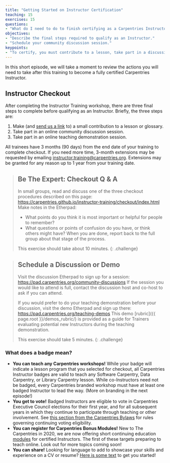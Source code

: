 ```yaml
---
title: "Getting Started on Instructor Certification"
teaching: 15
exercises: 15
questions:
- "What do I need to do to finish certifying as a Carpentries Instructor?"
objectives:
- "Describe the final steps required to qualify as an Instructor."
- "Schedule your community discussion session."
keypoints:
- "To certify, you must contribute to a lesson, take part in a discussion, and do a teaching demo within 90 days of your training event."
---
```


In this short episode, we will take a moment to review the actions you will
need to take after this training to become a fully certified Carpentries Instructor.  

## Instructor Checkout

After completing the Instructor Training workshop, there are three final steps to complete before qualifying as an Instructor. 
Briefly, the three steps are:

1.  Make (and [send us a link](mailto:instructor.training@carpentries.org) to) a small contribution to a lesson or glossary.
2.  Take part in an online community discussion session.
3.  Take part in an online teaching demonstration session.


All trainees have 3 months (90 days) from the end date of your training to complete checkout. If you need more time,
3-month extensions may be requested by emailing [instructor.training@carpentries.org](mailto:instructor.training@carpentries.org). 
Extensions may be granted for any reason up to 1 year from your training date.


> ## Be The Expert: Checkout Q & A
>
> In small groups, read and discuss one of the three checkout procedures described on this page: <https://carpentries.github.io/instructor-training/checkout/index.html>
> Make notes in the Etherpad:
> - What points do you think it is most important or helpful for people to remember?
> - What questions or points of confusion do you have, or think others might have? 
> When you are done, report back to the full group about that stage of the process.
>
> This exercise should take about 10 minutes.
{: .challenge}


> ## Schedule a Discussion or Demo
>
> Visit the discussion Etherpad to sign up for a session: <https://pad.carpentries.org/community-discussions>
> If the session you would like to attend is full, contact the discussion
> host and co-host to ask if you can attend.
>
> If you would prefer to do your teaching demonstration before your discussion,
> visit the demo Etherpad and sign up there: <https://pad.carpentries.org/teaching-demos>
> This demo [rubric]({{ page.root }}/demos_rubric/) is provided as a guide for Trainers evaluating potential new Instructors during the teaching demonstration.
>
>
> This exercise should take 5 minutes.
{: .challenge}

### What does a badge mean?
* **You can teach any Carpentries workshops!** While your badge will indicate a lesson program that you selected for checkout, all Carpentries Instructor badges are valid to teach any Software Carpentry, Data Carpentry, or Library Carpentry lesson. While co-Instructors need not be badged, every Carpentries branded workshop must have at least one badged Instructor to lead the way. (More on branding in the next episode!)
* **You get to vote!** Badged Instructors are eligible to vote in Carpentries Executive Council elections for their first year, and for all subsequent years in which they continue to participate through teaching or other involvement. See [this section from the Carpentries Bylaws][voting-rights] for rules governing continuing voting eligibility.
* **You can register for Carpentries Bonus Modules!** New to The Carpentries in 2020, we are now offering short continuing education [modules][bonus-modules] for certified Instructors. The first of these targets preparing to teach online. Look out for more topics coming soon!
* **You can share!** Looking for language to add to showcase your skills and experience on a CV or resume? [Here is some text][text-for-instructors] to get you started!


[demos-rubric]: https://carpentries.github.io/instructor-training/demos_rubric/
[bonus-modules]: https://carpentries.github.io/instructor-training-bonus-modules/
[voting-rights]: https://docs.carpentries.org/topic_folders/governance/bylaws.html#eligibility-rights-and-termination-for-voting-members
[text-for-instructors]: https://github.com/carpentries/commons/blob/master/text-for-instructors.md

